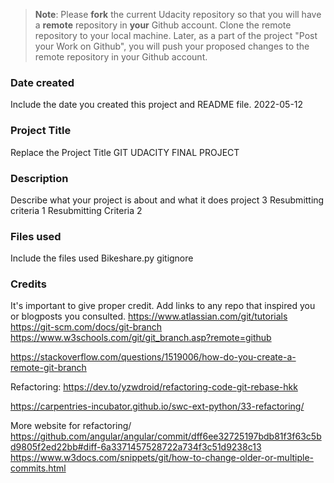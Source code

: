 >**Note**: Please **fork** the current Udacity repository so that you will have a **remote** repository in **your** Github account. Clone the remote repository to your local machine. Later, as a part of the project "Post your Work on Github", you will push your proposed changes to the remote repository in your Github account.

### Date created
Include the date you created this project and README file.
2022-05-12
### Project Title
Replace the Project Title
GIT UDACITY FINAL PROJECT
### Description
Describe what your project is about and what it does
project 3
Resubmitting criteria 1
Resubmitting Criteria 2
### Files used
Include the files used
Bikeshare.py
gitignore
### Credits
It's important to give proper credit. Add links to any repo that inspired you or blogposts you consulted.
https://www.atlassian.com/git/tutorials
https://git-scm.com/docs/git-branch
https://www.w3schools.com/git/git_branch.asp?remote=github


https://stackoverflow.com/questions/1519006/how-do-you-create-a-remote-git-branch


Refactoring:
https://dev.to/yzwdroid/refactoring-code-git-rebase-hkk

https://carpentries-incubator.github.io/swc-ext-python/33-refactoring/

More website for refactoring/
https://github.com/angular/angular/commit/dff6ee32725197bdb81f3f63c5bd9805f2ed22bb#diff-6a3371457528722a734f3c51d9238c13
https://www.w3docs.com/snippets/git/how-to-change-older-or-multiple-commits.html